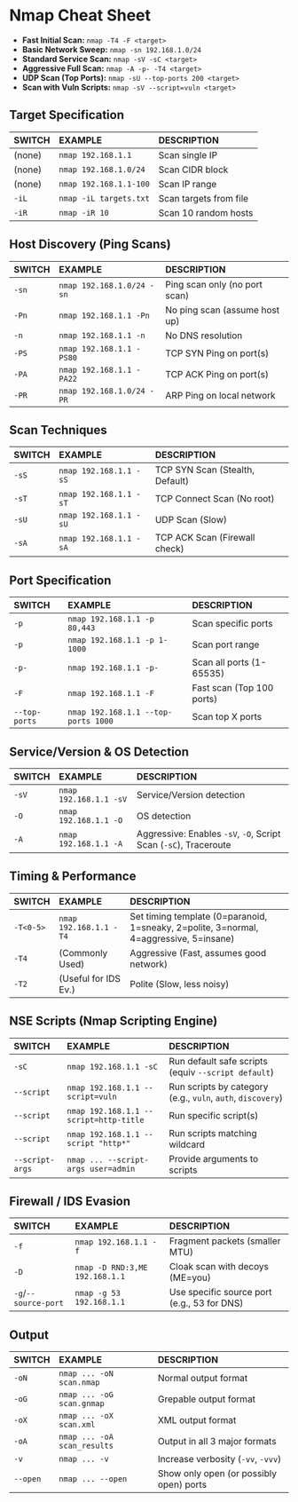 # Nmap Cheat Sheet

* **Fast Initial Scan:** `nmap -T4 -F <target>`
* **Basic Network Sweep:** `nmap -sn 192.168.1.0/24`
* **Standard Service Scan:** `nmap -sV -sC <target>`
* **Aggressive Full Scan:** `nmap -A -p- -T4 <target>`
* **UDP Scan (Top Ports):** `nmap -sU --top-ports 200 <target>`
* **Scan with Vuln Scripts:** `nmap -sV --script=vuln <target>`

## Target Specification

| SWITCH | EXAMPLE                    | DESCRIPTION                     |
| :----- | :------------------------- | :------------------------------ |
| (none) | `nmap 192.168.1.1`         | Scan single IP                  |
| (none) | `nmap 192.168.1.0/24`      | Scan CIDR block                 |
| (none) | `nmap 192.168.1.1-100`     | Scan IP range                   |
| `-iL`  | `nmap -iL targets.txt`     | Scan targets from file          |
| `-iR`  | `nmap -iR 10`              | Scan 10 random hosts            |

## Host Discovery (Ping Scans)

| SWITCH | EXAMPLE                  | DESCRIPTION                     |
| :----- | :----------------------- | :------------------------------ |
| `-sn`  | `nmap 192.168.1.0/24 -sn`| Ping scan only (no port scan)   |
| `-Pn`  | `nmap 192.168.1.1 -Pn`   | No ping scan (assume host up)   |
| `-n`   | `nmap 192.168.1.1 -n`    | No DNS resolution               |
| `-PS`  | `nmap 192.168.1.1 -PS80` | TCP SYN Ping on port(s)         |
| `-PA`  | `nmap 192.168.1.1 -PA22` | TCP ACK Ping on port(s)         |
| `-PR`  | `nmap 192.168.1.0/24 -PR`| ARP Ping on local network       |

## Scan Techniques

| SWITCH | EXAMPLE                | DESCRIPTION                     |
| :----- | :--------------------- | :------------------------------ |
| `-sS`  | `nmap 192.168.1.1 -sS` | TCP SYN Scan (Stealth, Default) |
| `-sT`  | `nmap 192.168.1.1 -sT` | TCP Connect Scan (No root)      |
| `-sU`  | `nmap 192.168.1.1 -sU` | UDP Scan (Slow)                 |
| `-sA`  | `nmap 192.168.1.1 -sA` | TCP ACK Scan (Firewall check)   |

## Port Specification

| SWITCH       | EXAMPLE                       | DESCRIPTION                     |
| :----------- | :---------------------------- | :------------------------------ |
| `-p`         | `nmap 192.168.1.1 -p 80,443`  | Scan specific ports             |
| `-p`         | `nmap 192.168.1.1 -p 1-1000`  | Scan port range                 |
| `-p-`        | `nmap 192.168.1.1 -p-`        | Scan all ports (1-65535)        |
| `-F`         | `nmap 192.168.1.1 -F`         | Fast scan (Top 100 ports)       |
| `--top-ports`| `nmap 192.168.1.1 --top-ports 1000`| Scan top X ports           |

## Service/Version & OS Detection

| SWITCH | EXAMPLE                | DESCRIPTION                                      |
| :----- | :--------------------- | :----------------------------------------------- |
| `-sV`  | `nmap 192.168.1.1 -sV` | Service/Version detection                        |
| `-O`   | `nmap 192.168.1.1 -O`  | OS detection                                     |
| `-A`   | `nmap 192.168.1.1 -A`  | Aggressive: Enables `-sV`, `-O`, Script Scan (`-sC`), Traceroute |

## Timing & Performance

| SWITCH | EXAMPLE                | DESCRIPTION                     |
| :----- | :--------------------- | :------------------------------ |
| `-T<0-5>`| `nmap 192.168.1.1 -T4` | Set timing template (0=paranoid, 1=sneaky, 2=polite, 3=normal, 4=aggressive, 5=insane) |
| `-T4`  | (Commonly Used)        | Aggressive (Fast, assumes good network) |
| `-T2`  | (Useful for IDS Ev.)   | Polite (Slow, less noisy)       |

## NSE Scripts (Nmap Scripting Engine)

| SWITCH        | EXAMPLE                                  | DESCRIPTION                             |
| :------------ | :--------------------------------------- | :-------------------------------------- |
| `-sC`         | `nmap 192.168.1.1 -sC`                   | Run default safe scripts (equiv `--script default`) |
| `--script`    | `nmap 192.168.1.1 --script=vuln`       | Run scripts by category (e.g., `vuln`, `auth`, `discovery`) |
| `--script`    | `nmap 192.168.1.1 --script=http-title` | Run specific script(s)                  |
| `--script`    | `nmap 192.168.1.1 --script "http*"`    | Run scripts matching wildcard           |
| `--script-args`| `nmap ... --script-args user=admin`    | Provide arguments to scripts            |

## Firewall / IDS Evasion

| SWITCH | EXAMPLE                           | DESCRIPTION                     |
| :----- | :-------------------------------- | :------------------------------ |
| `-f`   | `nmap 192.168.1.1 -f`             | Fragment packets (smaller MTU)  |
| `-D`   | `nmap -D RND:3,ME 192.168.1.1`    | Cloak scan with decoys (ME=you) |
| `-g`/`--source-port` | `nmap -g 53 192.168.1.1` | Use specific source port (e.g., 53 for DNS) |

## Output

| SWITCH | EXAMPLE                       | DESCRIPTION                             |
| :----- | :---------------------------- | :-------------------------------------- |
| `-oN`  | `nmap ... -oN scan.nmap`      | Normal output format                    |
| `-oG`  | `nmap ... -oG scan.gnmap`     | Grepable output format                  |
| `-oX`  | `nmap ... -oX scan.xml`       | XML output format                       |
| `-oA`  | `nmap ... -oA scan_results`   | Output in all 3 major formats           |
| `-v`   | `nmap ... -v`                 | Increase verbosity (`-vv`, `-vvv`)      |
| `--open`| `nmap ... --open`             | Show only open (or possibly open) ports |
